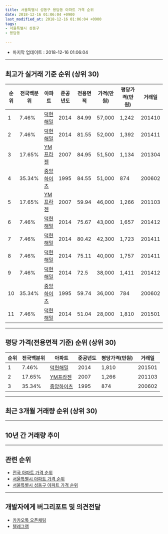 ```yaml
---
title: 서울특별시 성동구 용답동 아파트 가격 순위
date: 2018-12-16 01:06:04 +0900
last_modified_at: 2018-12-16 01:06:04 +0900
tags:
- 서울특별시 성동구
- 용답동

---
```


* 마지막 업데이트 : 2018-12-16 01:06:04

---

## 최고가 실거래 기준 순위 (상위 30)


|순위|전국백분위|아파트|준공년도|전용면적|가격(만원)|평당가격(만원)|거래일|
|---|---|---|---|---|---|---|---|
|1|7.46%|[덕현해밀](https://search.naver.com/search.naver?query=%EC%84%9C%EC%9A%B8%ED%8A%B9%EB%B3%84%EC%8B%9C+%EC%84%B1%EB%8F%99%EA%B5%AC+%EC%9A%A9%EB%8B%B5%EB%8F%99+%EB%8D%95%ED%98%84%ED%95%B4%EB%B0%80)|2014|84.99|57,000|1,242|201410|
|2|7.46%|[덕현해밀](https://search.naver.com/search.naver?query=%EC%84%9C%EC%9A%B8%ED%8A%B9%EB%B3%84%EC%8B%9C+%EC%84%B1%EB%8F%99%EA%B5%AC+%EC%9A%A9%EB%8B%B5%EB%8F%99+%EB%8D%95%ED%98%84%ED%95%B4%EB%B0%80)|2014|81.55|52,000|1,392|201411|
|3|17.65%|[YM프라젠](https://search.naver.com/search.naver?query=%EC%84%9C%EC%9A%B8%ED%8A%B9%EB%B3%84%EC%8B%9C+%EC%84%B1%EB%8F%99%EA%B5%AC+%EC%9A%A9%EB%8B%B5%EB%8F%99+YM%ED%94%84%EB%9D%BC%EC%A0%A0)|2007|84.95|51,500|1,134|201304|
|4|35.34%|[중앙하이츠](https://search.naver.com/search.naver?query=%EC%84%9C%EC%9A%B8%ED%8A%B9%EB%B3%84%EC%8B%9C+%EC%84%B1%EB%8F%99%EA%B5%AC+%EC%9A%A9%EB%8B%B5%EB%8F%99+%EC%A4%91%EC%95%99%ED%95%98%EC%9D%B4%EC%B8%A0)|1995|84.55|51,000|874|200602|
|5|17.65%|[YM프라젠](https://search.naver.com/search.naver?query=%EC%84%9C%EC%9A%B8%ED%8A%B9%EB%B3%84%EC%8B%9C+%EC%84%B1%EB%8F%99%EA%B5%AC+%EC%9A%A9%EB%8B%B5%EB%8F%99+YM%ED%94%84%EB%9D%BC%EC%A0%A0)|2007|59.94|46,000|1,266|201103|
|6|7.46%|[덕현해밀](https://search.naver.com/search.naver?query=%EC%84%9C%EC%9A%B8%ED%8A%B9%EB%B3%84%EC%8B%9C+%EC%84%B1%EB%8F%99%EA%B5%AC+%EC%9A%A9%EB%8B%B5%EB%8F%99+%EB%8D%95%ED%98%84%ED%95%B4%EB%B0%80)|2014|75.67|43,000|1,657|201412|
|7|7.46%|[덕현해밀](https://search.naver.com/search.naver?query=%EC%84%9C%EC%9A%B8%ED%8A%B9%EB%B3%84%EC%8B%9C+%EC%84%B1%EB%8F%99%EA%B5%AC+%EC%9A%A9%EB%8B%B5%EB%8F%99+%EB%8D%95%ED%98%84%ED%95%B4%EB%B0%80)|2014|80.42|42,300|1,723|201411|
|8|7.46%|[덕현해밀](https://search.naver.com/search.naver?query=%EC%84%9C%EC%9A%B8%ED%8A%B9%EB%B3%84%EC%8B%9C+%EC%84%B1%EB%8F%99%EA%B5%AC+%EC%9A%A9%EB%8B%B5%EB%8F%99+%EB%8D%95%ED%98%84%ED%95%B4%EB%B0%80)|2014|75.11|40,000|1,757|201411|
|9|7.46%|[덕현해밀](https://search.naver.com/search.naver?query=%EC%84%9C%EC%9A%B8%ED%8A%B9%EB%B3%84%EC%8B%9C+%EC%84%B1%EB%8F%99%EA%B5%AC+%EC%9A%A9%EB%8B%B5%EB%8F%99+%EB%8D%95%ED%98%84%ED%95%B4%EB%B0%80)|2014|72.5|38,000|1,411|201412|
|10|35.34%|[중앙하이츠](https://search.naver.com/search.naver?query=%EC%84%9C%EC%9A%B8%ED%8A%B9%EB%B3%84%EC%8B%9C+%EC%84%B1%EB%8F%99%EA%B5%AC+%EC%9A%A9%EB%8B%B5%EB%8F%99+%EC%A4%91%EC%95%99%ED%95%98%EC%9D%B4%EC%B8%A0)|1995|59.74|36,000|784|200602|
|11|7.46%|[덕현해밀](https://search.naver.com/search.naver?query=%EC%84%9C%EC%9A%B8%ED%8A%B9%EB%B3%84%EC%8B%9C+%EC%84%B1%EB%8F%99%EA%B5%AC+%EC%9A%A9%EB%8B%B5%EB%8F%99+%EB%8D%95%ED%98%84%ED%95%B4%EB%B0%80)|2014|51.04|28,000|1,810|201501|


---

## 평당 가격(전용면적 기준) 순위 (상위 30)


|순위|전국백분위|아파트|준공년도|평당가격(만원)|거래일|
|---|---|---|---|---|---|
|1|7.46%|[덕현해밀](https://search.naver.com/search.naver?query=%EC%84%9C%EC%9A%B8%ED%8A%B9%EB%B3%84%EC%8B%9C+%EC%84%B1%EB%8F%99%EA%B5%AC+%EC%9A%A9%EB%8B%B5%EB%8F%99+%EB%8D%95%ED%98%84%ED%95%B4%EB%B0%80)|2014|1,810|201501|
|2|17.65%|[YM프라젠](https://search.naver.com/search.naver?query=%EC%84%9C%EC%9A%B8%ED%8A%B9%EB%B3%84%EC%8B%9C+%EC%84%B1%EB%8F%99%EA%B5%AC+%EC%9A%A9%EB%8B%B5%EB%8F%99+YM%ED%94%84%EB%9D%BC%EC%A0%A0)|2007|1,266|201103|
|3|35.34%|[중앙하이츠](https://search.naver.com/search.naver?query=%EC%84%9C%EC%9A%B8%ED%8A%B9%EB%B3%84%EC%8B%9C+%EC%84%B1%EB%8F%99%EA%B5%AC+%EC%9A%A9%EB%8B%B5%EB%8F%99+%EC%A4%91%EC%95%99%ED%95%98%EC%9D%B4%EC%B8%A0)|1995|874|200602|


---

## 최근 3개월 거래량 순위 (상위 30)


<div style="width:100%;">
    <canvas id="deal_count_ranking" height="250"></canvas>
</div>


<script>
new Chart(document.getElementById("deal_count_ranking"), {
    type: 'horizontalBar',
    data: {
        labels: ['중앙하이츠', 'YM프라젠', '덕현해밀'],
        datasets: [{
            label: '실거래 수',
            data: [1, 1, 1],
            borderColor: "rgba(255, 0, 128, 1)",
            backgroundColor: "rgba(255, 0, 128, 0.5)",
            fill: false,
        }]
    },
    options: {
        responsive: true,
        title: {
            display: true,
            text: '최근 3개월 거래량 순위'
        },
        tooltips: {
            mode: 'index',
            intersect: false,
            callbacks: {
                title: function(tooltipItems, data) {
                    return "실거래 수:";
                },
                label: function(tooltipItem, data) {
                    return data.labels[tooltipItem.index] + ": " + tooltipItem.xLabel;
                }
            }
        },
        hover: {
            mode: 'nearest',
            intersect: true
        },
        scales: {
            xAxes: [{
                display: true,
                scaleLabel: {
                    display: true,
                    labelString: '실거래 수'
                },
                ticks: {
                    suggestedMin: 0,
                }
            }],
            yAxes: [{
                display: true,
                ticks: {
                    autoSkip: false,
                    callback: function(value, index, values) {
                        if (value.length > 15)
                            return value.substr(0, 13) + "...";
                        else
                            return value;
                    }
                },
                scaleLabel: {
                    display: false,
                }
            }]
        }
    }
});

</script>


---

## 10년 간 거래량 추이


<div style="width:100%;">
    <canvas id="deal_progress" height="250"></canvas>
</div>

<script>
new Chart(document.getElementById("deal_progress"), {
    type: 'line',
    data: {
        labels: ['200812','200901','200902','200903','200904','200905','200906','200907','200908','200909','200910','200911','200912','201001','201002','201003','201004','201005','201006','201007','201008','201009','201010','201011','201012','201101','201102','201103','201104','201105','201106','201107','201108','201109','201110','201111','201112','201201','201202','201203','201204','201205','201206','201207','201208','201209','201210','201211','201212','201301','201302','201303','201304','201305','201306','201307','201308','201309','201310','201311','201312','201401','201402','201403','201404','201405','201406','201407','201408','201409','201410','201411','201412','201501','201502','201503','201504','201505','201506','201507','201508','201509','201510','201511','201512','201601','201602','201603','201604','201605','201606','201607','201608','201609','201610','201611','201612','201701','201702','201703','201704','201705','201706','201707','201708','201709','201710','201711','201712','201801','201802','201803','201804','201805','201806','201807','201808','201809','201810','201811','201812'],
        datasets: [{
            label: '실거래 수',
            pointRadius: 1,
            data: [0, 0, 1, 0, 0, 2, 1, 0, 1, 0, 0, 0, 0, 0, 2, 0, 1, 0, 0, 0, 0, 0, 0, 0, 0, 0, 0, 4, 1, 2, 0, 3, 1, 2, 1, 0, 0, 0, 0, 0, 1, 0, 0, 0, 0, 1, 0, 0, 0, 0, 0, 0, 1, 1, 1, 1, 1, 1, 1, 1, 0, 0, 1, 0, 0, 0, 2, 1, 1, 0, 5, 11, 7, 1, 2, 3, 2, 4, 2, 6, 3, 2, 5, 2, 0, 1, 0, 3, 0, 1, 6, 4, 2, 1, 0, 0, 0, 0, 2, 3, 0, 0, 3, 1, 1, 4, 1, 3, 0, 2, 2, 5, 0, 1, 0, 2, 1, 3, 3, 0, 0],
            borderColor: "rgba(255, 201, 14, 1)",
            backgroundColor: "rgba(255, 201, 14, 0.5)",
            fill: true,
        }]
    },
    options: {
        responsive: true,
        title: {
            display: true,
            text: '10년간 거래량 추이'
        },
        tooltips: {
            mode: 'index',
            intersect: false,
        },
        hover: {
            mode: 'nearest',
            intersect: true
        },
        scales: {
            xAxes: [{
                display: true,
                scaleLabel: {
                    display: true,
                    labelString: '년/월'
                }
            }],
            yAxes: [{
                display: true,
                ticks: {
                    suggestedMin: 0,
                },
                scaleLabel: {
                    display: true,
                    labelString: '실거래 수'
                }
            }]
        }
    }
});

</script>


---

## 관련 순위

- [전국 아파트 가격 순위](https://inasie.github.io/apt-ranking/전국)
- [서울특별시 아파트 가격 순위](https://inasie.github.io/apt-ranking/서울특별시)
- [서울특별시 성동구 아파트 가격 순위](https://inasie.github.io/apt-ranking/서울특별시-성동구)


---

## 개발자에게 버그리포트 및 의견전달

- [카카오톡 오픈채팅](https://open.kakao.com/o/gLJUAP4)
- [텔레그램](https://t.me/inasie)

